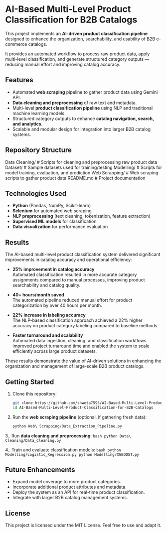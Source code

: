 # AI-Based Multi-Level Product Classification for B2B Catalogs

This project implements an **AI-driven product classification pipeline** designed to enhance the organization, searchability, and usability of B2B e-commerce catalogs.

It provides an automated workflow to process raw product data, apply multi-level classification, and generate structured category outputs — reducing manual effort and improving catalog accuracy.

## Features

- Automated **web scraping** pipeline to gather product data using Gemini API.
- **Data cleaning and preprocessing** of raw text and metadata.
- Multi-level **product classification pipeline** using NLP and traditional machine learning models.
- Structured category outputs to enhance **catalog navigation, search, and analytics**.
- Scalable and modular design for integration into larger B2B catalog systems.

## Repository Structure

Data Cleaning/ # Scripts for cleaning and preprocessing raw product data
Dataset/ # Sample datasets used for training/testing
Modelling/ # Scripts for model training, evaluation, and prediction
Web Scrapping/ # Web scraping scripts to gather product data
README.md # Project documentation


## Technologies Used

- **Python** (Pandas, NumPy, Scikit-learn)
- **Selenium** for automated web scraping
- **NLP preprocessing** (text cleaning, tokenization, feature extraction)
- **Supervised ML models** for classification
- **Data visualization** for performance evaluation

## Results

The AI-based multi-level product classification system delivered significant improvements in catalog accuracy and operational efficiency:

- **25% improvement in catalog accuracy**  
  Automated classification resulted in more accurate category assignments compared to manual processes, improving product searchability and catalog quality.

- **40+ hours/month saved**  
  The automated pipeline reduced manual effort for product categorization by over 40 hours per month.

- **22% increase in labeling accuracy**  
  The NLP-based classification approach achieved a 22% higher accuracy on product category labeling compared to baseline methods.

- **Faster turnaround and scalability**  
  Automated data ingestion, cleaning, and classification workflows improved project turnaround time and enabled the system to scale efficiently across large product datasets.

These results demonstrate the value of AI-driven solutions in enhancing the organization and management of large-scale B2B product catalogs.

## Getting Started

1. Clone this repository:
    ```bash
    git clone https://github.com/shweta7595/AI-Based-Multi-Level-Product-Classification-for-B2B-Catalogs.git
    cd AI-Based-Multi-Level-Product-Classification-for-B2B-Catalogs
    ```

2. Run the **web scraping pipeline** (optional, if gathering fresh data):
    ```bash
    python Web\ Scrapping/Data_Extraction_Pipeline.py
    ```

3.. Run **data cleaning and preprocessing**:
    ```bash
    python Data\ Cleaning/Data_Cleaning.py
    ```

4.. Train and evaluate classification models:
    ```bash
    python Modelling/Logistic_Regression.py
    python Modelling/XGBOOST.py
    ```

## Future Enhancements

- Expand model coverage to more product categories.
- Incorporate additional product attributes and metadata.
- Deploy the system as an API for real-time product classification.
- Integrate with larger B2B catalog management systems.

## License

This project is licensed under the MIT License. Feel free to use and adapt it.
